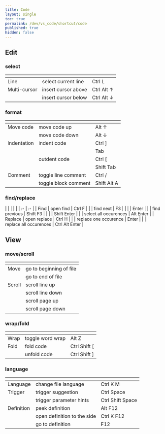 ```yaml
---
title: Code
layout: single
toc: true
permalink: /dev/vs_code/shortcut/code
published: true
hidden: false
---
```


## Edit

### select

| <!-- --> | <!-- -->     | <!-- -->     |
| :-       | :-           | :-           |
| Line | select current line | Ctrl L |
| Multi-cursor | insert cursor above | Ctrl Alt ↑ |
|              | insert cursor below | Ctrl Alt ↓ |

### format

| <!-- --> | <!-- -->     | <!-- -->     |
| :-       | :-           | :-           |
| Move code | move code up   | Alt ↑      |
|           | move code down | Alt ↓      |
| Indentation | indent code  | Ctrl \]   |
|             |              | Tab       |
|             | outdent code | Ctrl \[   |
|             |              | Shift Tab |
| Comment | toggle line comment  | Ctrl /      |
|         | toggle block comment | Shift Alt A |

### find/replace

| <!-- --> | <!-- -->     | <!-- -->     |
|          | :-           | :-           |
| Find | open find | Ctrl F |
|      | find next | F3    |
|      |           | Enter |
|      | find previous | Shift F3    |
|      |               | Shift Enter |
|      | select all occurences | Alt Enter |
| Replace | open replace | Ctrl H |
|         | replace one occurence  | Enter          |
|         | replace all occurences | Ctrl Alt Enter |

## View

### move/scroll

| <!-- -->     | <!-- -->     |
| :-           | :-           |
| Move | go to beginning of file | Ctrl Home |
|      | go to end of file       | Ctrl End  |
| Scroll | scroll line up   | Ctrl ↑ |
|        | scroll line down | Ctrl ↓ |
|        | scroll page up   | Alt PgUp |
|        | scroll page down | Alt PgDn |

### wrap/fold

| <!-- --> | <!-- -->     | <!-- -->     |
| :-       | :-           | :-           |
| Wrap | toggle word wrap | Alt Z |
| Fold | fold code   | Ctrl Shift \[ |
|      | unfold code | Ctrl Shift \] |

### language

| <!-- --> | <!-- -->     | <!-- -->     |
| :-       | :-           | :-           |
| Language | change file language | Ctrl K M |
| Trigger | trigger suggestion      | Ctrl Space       |
|         | trigger parameter hints | Ctrl Shift Space |
| Definition | peek definition             | Alt F12    |
|            | open definition to the side | Ctrl K F12 |
|            | go to definition            | F12        |
